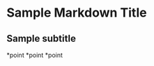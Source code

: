 Sample Markdown Title
=============================

Sample subtitle
---------------------

*point
*point
*point